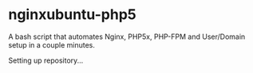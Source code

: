 # nginxubuntu-php5
A bash script that automates Nginx, PHP5x,  PHP-FPM and User/Domain setup in a couple minutes.

Setting up repository...
